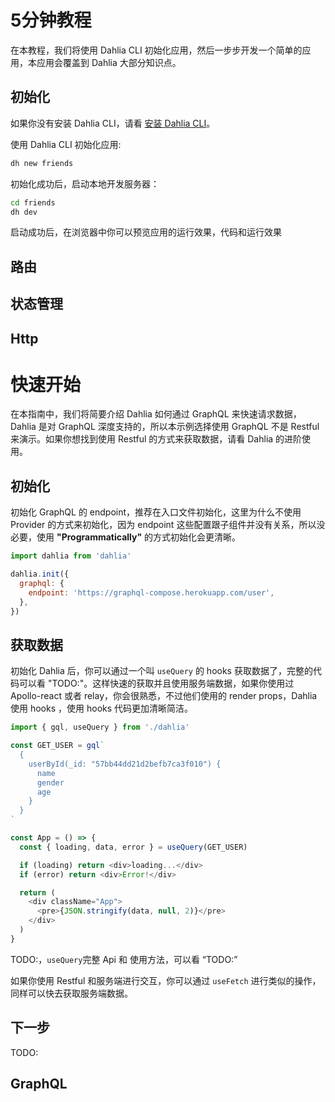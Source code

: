 # 5分钟教程

在本教程，我们将使用 Dahlia CLI 初始化应用，然后一步步开发一个简单的应用，本应用会覆盖到 Dahlia 大部分知识点。

## 初始化


如果你没有安装 Dahlia CLI，请看 [安装 Dahlia CLI](/docs-getting-started#%08-第一步-安装-dahlia-cli)。

使用 Dahlia CLI 初始化应用:

```bash
dh new friends
```

初始化成功后，启动本地开发服务器：

```bash
cd friends
dh dev
```

启动成功后，在浏览器中你可以预览应用的运行效果，代码和运行效果

## 路由

## 状态管理

## Http

# 快速开始

在本指南中，我们将简要介绍 Dahlia 如何通过 GraphQL 来快速请求数据，Dahlia 是对 GraphQL 深度支持的，所以本示例选择使用 GraphQL 不是 Restful 来演示。如果你想找到使用 Restful 的方式来获取数据，请看 Dahlia 的进阶使用。

## 初始化

初始化 GraphQL 的 endpoint，推荐在入口文件初始化，这里为什么不使用 Provider 的方式来初始化，因为 endpoint 这些配置跟子组件并没有关系，所以没必要，使用 **"Programmatically"** 的方式初始化会更清晰。

```js
import dahlia from 'dahlia'

dahlia.init({
  graphql: {
    endpoint: 'https://graphql-compose.herokuapp.com/user',
  },
})
```

## 获取数据

初始化 Dahlia 后，你可以通过一个叫 `useQuery` 的 hooks 获取数据了，完整的代码可以看 "TODO:"。这样快速的获取并且使用服务端数据，如果你使用过 Apollo-react 或者 relay，你会很熟悉，不过他们使用的 render props，Dahlia 使用 hooks ，使用 hooks 代码更加清晰简洁。

```js
import { gql, useQuery } from './dahlia'

const GET_USER = gql`
  {
    userById(_id: "57bb44dd21d2befb7ca3f010") {
      name
      gender
      age
    }
  }
`

const App = () => {
  const { loading, data, error } = useQuery(GET_USER)

  if (loading) return <div>loading...</div>
  if (error) return <div>Error!</div>

  return (
    <div className="App">
      <pre>{JSON.stringify(data, null, 2)}</pre>
    </div>
  )
}
```

TODO:，`useQuery`完整 Api 和 使用方法，可以看 “TODO:”

如果你使用 Restful 和服务端进行交互，你可以通过 `useFetch` 进行类似的操作，同样可以快去获取服务端数据。

## 下一步

TODO:

## GraphQL
